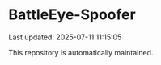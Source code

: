 # BattleEye-Spoofer

Last updated: 2025-07-11 11:15:05

This repository is automatically maintained.
